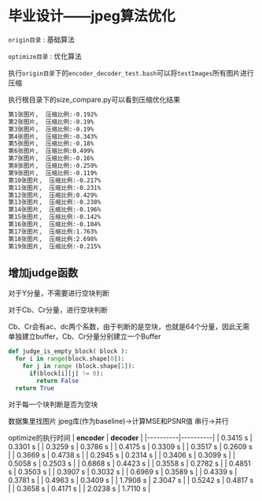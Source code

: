 # 毕业设计——jpeg算法优化
`origin目录` : 基础算法 

`optimize目录` : 优化算法

执行`origin目录`下的`encoder_decoder_test.bash`可以将`testImages`所有图片进行压缩

执行根目录下的size_compare.py可以看到压缩优化结果
```txt
第1张图片,  压缩比例:-0.192%
第2张图片,  压缩比例:-0.19%
第3张图片,  压缩比例:-0.19%
第4张图片,  压缩比例:-0.343%
第5张图片,  压缩比例:-0.18%
第6张图片,  压缩比例:0.499%
第7张图片,  压缩比例:-0.16%
第8张图片,  压缩比例:-0.259%
第9张图片,  压缩比例:-0.119%
第10张图片,  压缩比例:-0.217%
第11张图片,  压缩比例:-0.231%
第12张图片,  压缩比例:0.429%
第13张图片,  压缩比例:-0.238%
第14张图片,  压缩比例:-0.196%
第15张图片,  压缩比例:-0.142%
第16张图片,  压缩比例:-0.104%
第17张图片,  压缩比例:1.763%
第18张图片,  压缩比例:2.698%
第19张图片,  压缩比例:-0.215%
```



## 增加judge函数

对于Y分量，不需要进行空块判断

对于Cb、Cr分量，进行空块判断

Cb、Cr会有ac、dc两个系数，由于判断的是空块，也就是64个分量，因此无需单独建立buffer，Cb、Cr分量分别建立一个Buffer

```python
def judge_is_empty_block( block ):
  for i in range(block.shape[0]):
    for j in range (block.shape[1]):
      if(block[i][j] != 0):  
        return False
  return True
```

对于每一个块判断是否为空块




数据集里找图片
jpeg库(作为baseline)->计算MSE和PSNR值
串行->并行


optimize的执行时间
| **encoder** | **decoder**  |
|----------|----------|
| 0.3415 s | 0.3301 s |
| 0.3259 s | 0.3786 s |
| 0.4175 s | 0.3309 s |
| 0.3517 s | 0.2609 s |
| 0.3669 s | 0.4738 s |
| 0.2945 s | 0.2314 s |
| 0.3406 s | 0.3099 s |
| 0.5058 s | 0.2503 s |
| 0.6868 s | 0.4423 s |
| 0.3558 s | 0.2782 s |
| 0.4851 s | 0.3503 s |
| 0.3907 s | 0.3032 s |
| 0.6969 s | 0.3589 s |
| 0.4339 s | 0.3781 s |
| 0.4963 s | 0.3409 s |
| 1.7908 s | 2.3047 s |
| 0.5242 s | 0.4817 s |
| 0.3658 s | 0.4171 s |
| 2.0238 s | 1.7110 s |